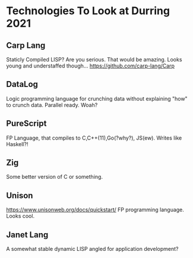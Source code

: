 # Technologies To Look at Durring 2021

## Carp Lang
Staticly Compiled LISP? Are you serious. That would be amazing. Looks young and understaffed though...
https://github.com/carp-lang/Carp

## DataLog
Logic programming language for crunching data without explaining "how" to crunch data. Parallel ready. Woah?

## PureScript
FP Language, that compiles to C,C++(11),Go(?why?), JS(ew). Writes like Haskell?!

## Zig
Some better version of C or something.

## Unison
https://www.unisonweb.org/docs/quickstart/
FP programming language. Looks cool.

## Janet Lang
A somewhat stable dynamic LISP angled for application development?
